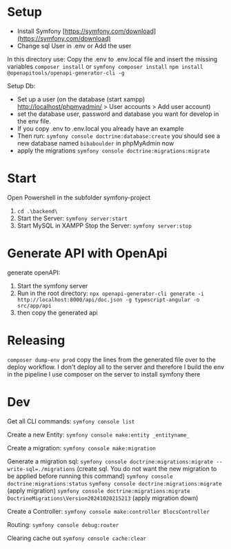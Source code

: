 # Setup
- Install Symfony [https://symfony.com/download](https://symfony.com/download)
- Change sql User in .env or Add the user

In this directory use:
Copy the .env to .env.local file and insert the missing variables
``composer install`` or ``symfony composer install``
``npm install @openapitools/openapi-generator-cli -g``

Setup Db:
- Set up a user (on the database (start xampp) [http://localhost/phpmyadmin/](http://localhost/phpmyadmin/) > User accounts > Add user account)  
- set the database user, password and database you want for develop in the env file.
- If you copy .env to .env.local you already have an example
- Then run: ``symfony console doctrine:database:create`` you should see a new database named ``bibaboulder`` in phpMyAdmin now  
- apply the migrations ``symfony console doctrine:migrations:migrate``

# Start
Open Powershell in the subfolder symfony-project
1. ``cd .\backend\``
2. Start the Server: ``symfony server:start``
3. Start MySQL in XAMPP
Stop the Server: ``symfony server:stop``

# Generate API with OpenApi
generate openAPI:
1. Start the symfony server
2. Run in the root directory: ``npx openapi-generator-cli generate -i http://localhost:8000/api/doc.json -g typescript-angular -o src/app/api``
3. then copy the generated api

# Releasing
``composer dump-env prod`` copy the lines from the generated file over to the deploy workflow. I don't deploy all to the server and therefore I build the env in the pipeline
I use composer on the server to install symfony there

# Dev
Get all CLI commands:
``symfony console list``

Create a new Entity:
``symfony console make:entity _entityname_``

Create a migration:
``symfony console make:migration``

Generate a migration sql:
``symfony console doctrine:migrations:migrate --write-sql=./migrations`` (create sql. You do not want the new migration to be applied before running this command)
``symfony console doctrine:migrations:status``
``symfony console doctrine:migrations:migrate`` (apply migration)
``symfony console doctrine:migrations:migrate DoctrineMigrations\Version20241020215213`` (apply migration down)

Create a Controller:
``symfony console make:controller BlocsController``

Routing:
``symfony console debug:router``

Clearing cache out
``symfony console cache:clear``

